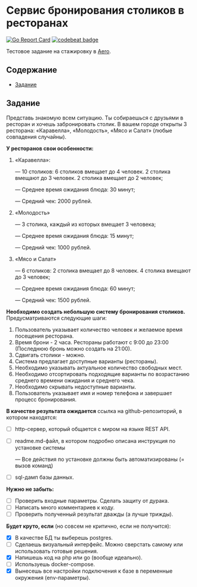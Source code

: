 # Сервис бронирования столиков в ресторанах

[![Go Report Card](https://goreportcard.com/badge/github.com/tmrrwnxtsn/aero-table-booking-api)](https://goreportcard.com/report/github.com/tmrrwnxtsn/aero-table-booking-api)
[![codebeat badge](https://codebeat.co/badges/71e2f5e5-9e6b-405d-baf9-7cc8b5037330)](https://codebeat.co/projects/github-com-tmrrwnxtsn-aero-table-booking-api-master)

Тестовое задание на стажировку в [Aero](https://aeroidea.ru/).

## Содержание

- [Задание](#Задание)

## Задание

Представь знакомую всем ситуацию. Ты собираешься с друзьями в ресторан и хочешь забронировать столик. В вашем городе
открыты 3 ресторана: «Каравелла», «Молодость», «Мясо и Салат» (любые совпадения случайны).

**У ресторанов свои особенности:**

1. «Каравелла»:

   — 10 столиков: 6 столиков вмещает до 4 человек. 2 столика вмещают до 3 человек. 2 столика вмещает до 2 человек;

   — Среднее время ожидания блюда: 30 минут;

   — Средний чек: 2000 рублей.

2. «Молодость»

   — 3 столика, каждый из которых вмещает 3 человека;

   — Среднее время ожидания блюда: 15 минут;

   — Средний чек: 1000 рублей.

3. «Мясо и Салат»

   — 6 столиков: 2 столика вмещает до 8 человек. 4 столика вмещают до 3 человек;

   — Среднее время ожидания блюда: 60 минут;

   — Средний чек: 1500 рублей.

**Необходимо создать небольшую систему бронирования столиков.** Предусматриваются следующие шаги:

1. Пользователь указывает количество человек и желаемое время посещения ресторана.
2. Время брони - 2 часа. Рестораны работают с 9:00 до 23:00 (Последнюю бронь можно создать на 21:00).
3. Сдвигать столики - можно.
4. Система предлагает доступные варианты (рестораны).
5. Необходимо указывать актуальное количество свободных мест.
6. Необходимо отсортировать подходящие варианты по возрастанию среднего времени ожидания и среднего чека.
7. Необходимо скрывать недоступные варианты.
8. Пользователь указывает имя и номер телефона и завершает процесс бронирования.

**В качестве результата ожидается** ссылка на github-репозиторий, в котором находятся:

- [ ] http-сервер, который общается с миром на языке REST API.
- [ ] readme.md-файл, в котором подробно описана инструкция по установке системы

  — Все действия по установке должны быть автоматизированы (= вызов команд)

- [ ] sql-дамп базы данных.

**Нужно не забыть:**

- [ ] Проверить входные параметры. Сделать защиту от дурака.
- [ ] Написать много комментариев к коду.
- [ ] Проверить полученный результат дважды (а лучше трижды).

**Будет круто, если** (но совсем не критично, если не получится):

- [x] В качестве БД ты выберешь postgres.
- [ ] Сделаешь визуальный интерфейс. Можно сверстать самому или использовать готовые решения.
- [x] Напишешь код на php или go (вообще идеально).
- [ ] Используешь docker-compose.
- [x] Вынесешь все настройки подключения к базе в переменные окружения (env-параметры).
